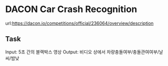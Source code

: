 # DACON Car Crash Recognition

url:https://dacon.io/competitions/official/236064/overview/description

## Task
Input: 5초 간의 블랙박스 영상
Output: 비디오 상에서 차량충돌여부/충돌관여여부/날씨/밤낮
